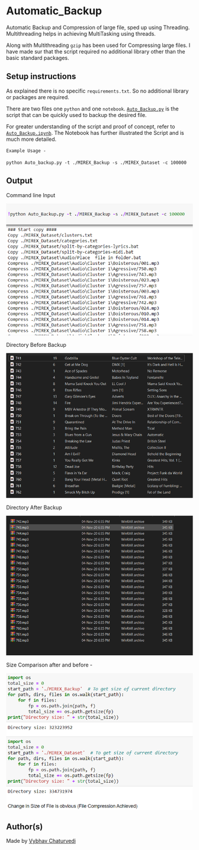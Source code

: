 # Automatic_Backup

Automatic Backup and Compression of large file, sped up using Threading.
Multithreading helps in achieving MultiTasking using threads.

Along with Multithreading `gzip` has been used for Compressing large files.
I have made sur that the script required no additional library other than the basic standard packages.

## Setup instructions

As explained there is no specific `requirements.txt`. So no additional library or packages are required.

There are two files one `python` and one `notebook`. [`Auto_Backup.py`](./Auto_Backup.py) 
is the script that can be quickly used to backup the desired file.

For greater understanding of the script and proof of concept, refer to [`Auto_Backup.ipynb`](./Auto_Backup.ipynb).
The Notebook has further illustrated the Script and is much more detailed. 

```
Example Usage - 

python Auto_backup.py -t ./MIREX_Backup -s ./MIREX_Dataset -c 100000

```

## Output

Command line Input

![Command Line Input](img/Command.PNG)

Directory Before Backup

![Before Compression](img/Before.PNG)

Directory After Backup

![After Backup](img/After.PNG)

Size Comparison after and before - 

![CLI2](img/size.PNG)


## Author(s)

Made by [Vybhav Chaturvedi](https://www.linkedin.com/in/vybhav-chaturvedi-0ba82614a/)
